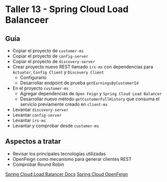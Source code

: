 # Taller 13 - Spring Cloud Load Balanceer
## Guía

- Copiar el proyecto de `customer-ms`
- Copiar el proyecto de `config-server`
- Copiar el proyecto de `discovery-server`
- Crear proyecto nuevo REST llamado `irs-ms` con dependencias para `Actuator`, `Config Client` y `Discovery Client`
  - Configurarlo
  - Desarrollar endpoint de prueba `getEarningsByCustomerId`
- En el proyecto `customer-ms`
  - Agregar dependencias de `Open Feign` y `Spring Cloud Load Balancer`
  - Desarrollar nuevo método `getCustomerFullHistory` que consuma el servicio previamente creado en `client-ms`
- Levantar `discovery-server`
- Levantar `config-server`
- Levantar `irs-ms`
- Levantar y comprobar desde `customer-ms` 

## Aspectos a tratar
- Revisar los principales tecnologías utilizadas
- OpenFeign como mecanismo para generar clientes REST
- Comprobar Round Robin

[Spring Cloud Load Balancer Docs](https://docs.spring.io/spring-cloud-commons/docs/3.1.3/reference/html/#spring-cloud-loadbalancer)
[Spring Cloud OpenFeign](https://docs.spring.io/spring-cloud-openfeign/docs/3.1.3/reference/html/#netflix-feign-starter)